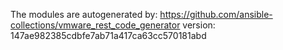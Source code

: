 The modules are autogenerated by:
https://github.com/ansible-collections/vmware_rest_code_generator
version: 147ae982385cdbfe7ab71a417ca63cc570181abd

